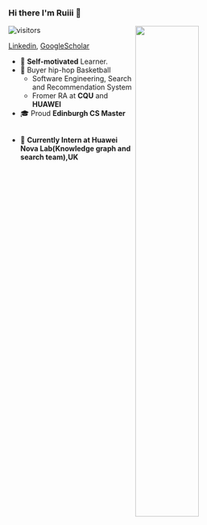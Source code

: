 ### Hi there  I'm Ruiii 🤩

<img align="right"  width="50%" src="https://github-readme-stats.vercel.app/api?username=Lilhxr&show_icons=true&icon_color=CE1D2D&text_color=718096&bg_color=ffffff&hide_title=true" />


![visitors](https://visitor-badge.glitch.me/badge?page_id=Lilhxr.Lilhxr.README)





[Linkedin](https://www.linkedin.com/in/lil-hxr/), [GoogleScholar](https://scholar.google.com/citations?hl=en&user=fhqzdSAAAAAJ&view_op=list_works&sortby=title)
 - 📌 **Self-motivated** Learner.
 - 👔 Buyer hip-hop Basketball
   - Software Engineering, Search and Recommendation System
   - Fromer RA at **CQU** and **HUAWEI**
 - 🎓 Proud **Edinburgh CS Master**
 
## 
 - 🎨 **Currently Intern at Huawei Nova Lab(Knowledge graph and search team),UK**

